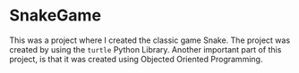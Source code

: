 # SnakeGame

This was a project where I created the classic game Snake. The project was created by using the ```turtle``` Python Library. Another important part of this project, is that it was created using Objected Oriented Programming.
